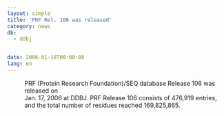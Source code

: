 ```yaml
---
layout: simple
title: 'PRF Rel. 106 was released'
category: news
db:
  - ddbj


date: 2006-01-18T00:00:00
lang: en
---
```


<dd>PRF (Protein Research Foundation)/SEQ database Release 106 was released on<br> Jan. 17, 2006 at DDBJ. PRF Release 106 consists of 476,919 entries,<br> and the total number of residues reached 169,825,865.</dd>
